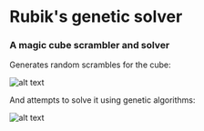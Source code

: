 Rubik's genetic solver
======================

### A magic cube scrambler and solver

Generates random scrambles for the cube:

![alt text](http://i.imgur.com/UwhN7RD.png "scrambled cube")

And attempts to solve it using genetic algorithms:

![alt text](http://i.imgur.com/p4gKKlJ.png "solved cube")

